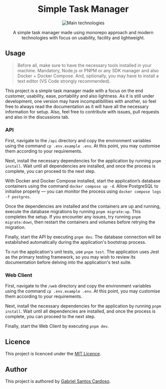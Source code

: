 <div align="center">

# Simple Task Manager

![Main technologies](https://go-skill-icons.vercel.app/api/icons?i=html,css,ts,nodejs,express,react,jest,primevue,postgresql,typeorm,docker,github,vscode,linux)

A simple task manager made using monorepo approach and modern technologies with focus on usability, facility and lightweight.

</div>

## Usage

> Before all, make sure to have the necessary tools installed in your machine. Mandatory, Node.js or PNPM or any SDK manager and also Docker + Docker Compose. And, optionally, you may have to install a text editor (VS Code strongly recommended).

This project is a simple task manager made with a focus on the end customer, usability, ease, portability and also lightness. As it is still under development, one version may have incompatibilities with another, so feel free to always read the documentation as it will have all the necessary information for setup. Also, feel free to contribute with issues, pull requests and also in the discussions tab.

### API

First, navigate to the `/api` directory and copy the environment variables using the command `cp .env.example .env`. At this point, you may customise them according to your requirements.

Next, install the necessary dependencies for the application by running `pnpm install`. Wait until all dependencies are installed, and once the process is complete, you can proceed to the next step.

With Docker and Docker Compose installed, start the application’s database containers using the command `docker compose up -d`. Allow PostgreSQL to initialise properly — you can monitor the process using `docker compose logs -f postgres`.

Once the dependencies are installed and the containers are up and running, execute the database migrations by running `pnpm migrate:up`. This completes the setup. If you encounter any issues, try running `pnpm migrate:down`, then restart the containers and volumes before retrying the migration.

Finally, start the API by executing `pnpm dev`. The database connection will be established automatically during the application's bootstrap process.

To run the application's unit tests, use `pnpm test`. The application uses Jest as the primary testing framework, so you may wish to review its documentation before delving into the application's test suite.

### Web Client

First, navigate to the `/web` directory and copy the environment variables using the command `cp .env.example .env`. At this point, you may customise them according to your requirements.

Next, install the necessary dependencies for the application by running `pnpm install`. Wait until all dependencies are installed, and once the process is complete, you can proceed to the next step.

Finally, start the Web Client by executing `pnpm dev`.

## Licence

This project is licenced under the [MIT Licence](LICENSE).

## Author

This project is authored by [Gabriel Santos Cardoso](https://gabrielscardoso.com).

